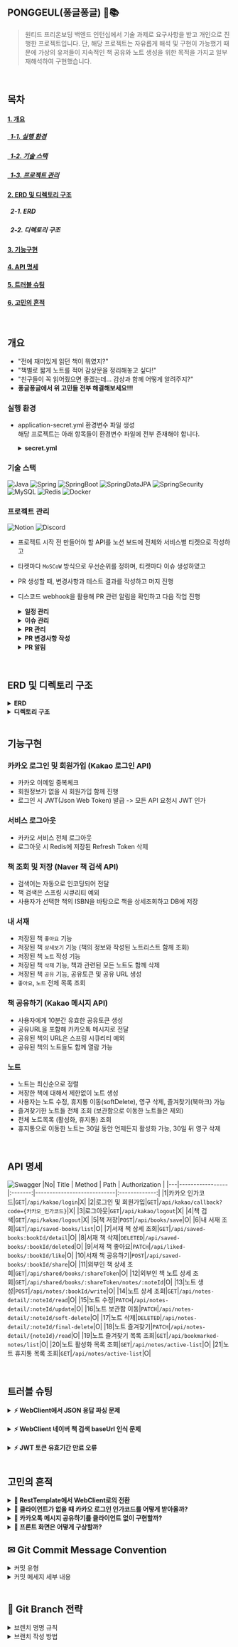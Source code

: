 ## PONGGEUL(퐁글퐁글) 🫧📚
> 원티드 프리온보딩 백엔드 인턴십에서 기술 과제로 요구사항을 받고 개인으로 진행한 프로젝트입니다. 단, 해당 프로젝트는 자유롭게 해석 및 구현이 가능했기 때문에 가상의 유저들이 지속적인 책 공유와 노트 생성을 위한 목적을 가지고 일부 재해석하여 구현했습니다.

<br/>

## 목차
#### [1. 개요](#개요)
##### [&nbsp;&nbsp;1-1. 실행 환경](#실행-환경)
##### [&nbsp;&nbsp;1-2. 기술 스택](#기술-스택)
##### [&nbsp;&nbsp;1-3. 프로젝트 관리](#프로젝트-관리)
#### [2. ERD 및 디렉토리 구조](#ERD-및-디렉토리-구조)
##### &nbsp;&nbsp;2-1. ERD
##### &nbsp;&nbsp;2-2. 디렉토리 구조
#### [3. 기능구현](#기능구현)
#### [4. API 명세](#API-명세)
#### [5. 트러블 슈팅](#트러블-슈팅)
#### [6. 고민의 흔적](#고민의-흔적)

</br>

## 개요
* "전에 재미있게 읽던 책이 뭐였지?"</br>
* "책별로 짧게 노트를 적어 감상문을 정리해놓고 싶다!"</br>
* "친구들이 꼭 읽어줬으면 좋겠는데... 감상과 함께 어떻게 알려주지?"</br>
* **퐁글퐁글에서 위 고민들 전부 해결해보세요!!!**

### 실행 환경
* application-secret.yml 환경변수 파일 생성</br>
해당 프로젝트는 아래 항목들이 환경변수 파일에 전부 존재해야 합니다.

  <details>
  <summary><strong>secret.yml</strong></summary>
  
  ```
  spring:
    data:
      redis:
        host: 
        port: 
  
  kakao:
    client_id: 
    redirect_url: 
    logout_redirect_url: #메인페이지
    oauth_url: 
    oauth_token_url: 
    oauth_user_url: 
    oauth_logout_url: 
  
  jwt:
    access_secret_key: 
    refresh_secret_key: 
    share_secret_key: 
  
  naver:
    client_id: 
    client_secret: 
    book_base_url: o
  
  share_book:
    share_base_url: 
  
  ```
  </details>

### 기술 스택
![Java](https://img.shields.io/badge/-Java-FF7800?style=flat&logo=Java&logoColor=white)
![Spring](https://img.shields.io/badge/spring-%236DB33F.svg?style=for-the-flat&logo=spring&logoColor=white)
![SpringBoot](https://img.shields.io/badge/-SpringBoot-6DB33F?style=flat&logo=SpringBoot&logoColor=white)
![SpringDataJPA](https://img.shields.io/badge/SpringDataJpa-236DB33F?style=flat&logo=spring&logoColor=white)
![SpringSecurity](https://img.shields.io/badge/Spring%20Security-6DB33F?style=flat&logo=Spring%20Security&logoColor=white)
![MySQL](https://img.shields.io/badge/MySQL-4479A1?style=flat&logo=MySQL&logoColor=white)
![Redis](https://img.shields.io/badge/Redis-FF4438?style=flat&logo=Redis&logoColor=white)
![Docker](https://img.shields.io/badge/Docker-2496ED?style=flat&logo=Docker&logoColor=white)



### 프로젝트 관리
![Notion](https://img.shields.io/badge/Notion-000000?style=flat&logo=Notion&logoColor=white)
![Discord](https://img.shields.io/badge/Discord-5865F2?style=flat&logo=Discord&logoColor=white)
</br> 
+ 프로젝트 시작 전 만들어야 할 API를 노션 보드에 전체와 서비스별 티켓으로 작성하고</br> 
+ 타켓마다 `MoSCoW` 방식으로 우선순위를 정하며, 티켓마다 이슈 생성하였고</br>
+ PR 생성할 때, 변경사항과 테스트 결과를 작성하고 머지 진행</br>
+ 디스코드 webhook을 활용해 PR 관련 알림을 확인하고 다음 작업 진행

  <details>
  <summary><strong>일정 관리</strong></summary>
  <div markdown="1">
  
  </br>
  <details>
  <summary>전체 일정 관리</summary>
  <div markdown="1">
  <img width="447" alt="전체 일정 관리" src="https://github.com/user-attachments/assets/5b89565e-c1bd-4f3f-9986-cb8c67cf1f6c" width="90%" height="100%">
  
  </div>
  </details>
  
  <details>
  <summary>사용자</summary>
  <div markdown="1">
  <img width="449" alt="사용자" src="https://github.com/user-attachments/assets/c1d1f1ce-9d8e-42ed-80e9-8a578f8eaf9f" width="90%" height="100%">
  </div>
  </details>
  
  <details>
  <summary>책</summary>
  <div markdown="1">
  <img width="456" alt="책" src="https://github.com/user-attachments/assets/beea6fed-8c9c-495b-9461-79450d11bcae" width="90%" height="100%">
  </div>
  </details>
  
  <details>
  <summary>노트</summary>
  <div markdown="1">
  <img width="451" alt="노트" src="https://github.com/user-attachments/assets/41ded673-84b9-46db-88ae-810aedf2dae4" width="90%" height="100%">
  </div>
  </details>
  
  </div>
  </details>
  
  <details>
  <summary><strong>이슈 관리</strong></summary>
  <div markdown="1">
  <img src="https://github.com/user-attachments/assets/e8b2574c-7af8-4a8b-ab65-b9de3f4d8942" width="90%" height="100%">    
  </div>
  </details>
  
  <details>
  <summary><strong>PR 관리</strong></summary>
  <div markdown="1">
  <img src="https://github.com/user-attachments/assets/9fdf5590-e62e-4a13-bbbd-72eb52bfda2d" width="90%" height="100%">  
  </div>
  </details>
  
  <details>
  <summary><strong>PR 변경사항 작성</strong></summary>
  <div markdown="1">
  <img src="https://github.com/user-attachments/assets/a00004c7-6922-43ad-9743-34d74ba2317e" width="90%" height="100%">  
  </div>
  </details>
  
  
  <details>
  <summary><strong>PR 알림</strong></summary>
  <div markdown="1">
  <img width="1155" alt="디스코드 알림" src="https://github.com/user-attachments/assets/fa3dbce2-04ba-4107-acd7-a2f2bc2798f3" width="90%" height="100%">
  
  </div>
  </details>

</br>

## ERD 및 디렉토리 구조

<details>
<summary><strong>ERD</strong></summary>
<div markdown="1">
 
<img src="https://github.com/user-attachments/assets/d68477d9-2edf-4e8a-830e-a3a669fd39d7" >

</div>
</details>

<details>
<summary><strong>디렉토리 구조</strong></summary>
<div markdown="1">
 
```bash
├── main
│   ├── java
│   │   └── org
│   │       └── example
│   │           └── pongguel
│   │               ├── PongguelApplication.java
│   │               ├── book
│   │               │   ├── controller
│   │               │   │   ├── BookController.java
│   │               │   │   ├── BookLikeController.java
│   │               │   │   ├── BookSaveController.java
│   │               │   │   └── BookShareController.java
│   │               │   ├── domain
│   │               │   │   └── Book.java
│   │               │   ├── dto
│   │               │   │   ├── BookDetailWithNoteListResponse.java
│   │               │   │   ├── DeleteSavedBookResponse.java
│   │               │   │   ├── LikeBookResponse.java
│   │               │   │   ├── LikedBookListResponse.java
│   │               │   │   ├── SaveSelectedBookResponse.java
│   │               │   │   ├── SavedBookListResponse.java
│   │               │   │   ├── SearchBookList.java
│   │               │   │   ├── SearchBookRequest.java
│   │               │   │   ├── SearchBookResponse.java
│   │               │   │   ├── SelectedBook.java
│   │               │   │   ├── ShareBookResponse.java
│   │               │   │   └── SharedBookDetailWithNoteListResponse.java
│   │               │   ├── repository
│   │               │   │   └── BookRepository.java
│   │               │   └── service
│   │               │       ├── BookService.java
│   │               │       ├── LikedBookService.java
│   │               │       ├── SavedBookService.java
│   │               │       └── ShareSavedBookService.java
│   │               ├── config
│   │               │   ├── ApiConfig.java
│   │               │   ├── RedisConfig.java
│   │               │   ├── SecurityConfig.java
│   │               │   └── SwaggerConfig.java
│   │               ├── exception
│   │               │   ├── BadRequestException.java
│   │               │   ├── BaseException.java
│   │               │   ├── ConflictException.java
│   │               │   ├── ErrorCode.java
│   │               │   ├── ErrorResponse.java
│   │               │   ├── ForbiddenException.java
│   │               │   ├── InternalServerException.java
│   │               │   ├── NotFoundException.java
│   │               │   ├── UnauthorizedException.java
│   │               │   └── handler
│   │               │       └── GlobalExceptionHandler.java
│   │               ├── jwt
│   │               │   ├── JwtAuthenticationFilter.java
│   │               │   ├── JwtTokenProvider.java
│   │               │   ├── JwtUtil.java
│   │               │   ├── controller
│   │               │   │   └── JwtController.java
│   │               │   ├── domain
│   │               │   │   └── CustomUserDetails.java
│   │               │   ├── dto
│   │               │   │   ├── JwtTokenDto.java
│   │               │   │   └── TokenRefreshRequest.java
│   │               │   └── service
│   │               │       ├── JwtService.java
│   │               │       └── UserDetailService.java
│   │               ├── main
│   │               │   ├── controller
│   │               │   │   └── MainController.java
│   │               │   └── service
│   │               ├── note
│   │               │   ├── controller
│   │               │   │   ├── NoteBookmarkController.java
│   │               │   │   ├── NoteController.java
│   │               │   │   └── NoteDetailController.java
│   │               │   ├── domain
│   │               │   │   └── Note.java
│   │               │   ├── dto
│   │               │   │   ├── BookmarkNoteResponse.java
│   │               │   │   ├── BookmarkedNoteListResponse.java
│   │               │   │   ├── NoteDeleteResponse.java
│   │               │   │   ├── NoteDetailResponse.java
│   │               │   │   ├── NoteListResponse.java
│   │               │   │   └── NoteWriteRequest.java
│   │               │   ├── repository
│   │               │   │   └── NoteRepository.java
│   │               │   └── service
│   │               │       ├── NoteBookmarkService.java
│   │               │       ├── NoteDeleteService.java
│   │               │       ├── NoteDetailService.java
│   │               │       └── NoteService.java
│   │               ├── redis
│   │               │   ├── RedisController.java
│   │               │   ├── RedisParam.java
│   │               │   ├── RedisRepository.java
│   │               │   └── RedisService.java
│   │               └── user
│   │                   ├── controller
│   │                   │   └── KakaoController.java
│   │                   ├── domain
│   │                   │   ├── Role.java
│   │                   │   └── User.java
│   │                   ├── dto
│   │                   │   ├── KakaoUserInfo.java
│   │                   │   ├── LoginResponse.java
│   │                   │   ├── LoginResult.java
│   │                   │   └── UserInfoResponse.java
│   │                   ├── repository
│   │                   │   └── UserRepository.java
│   │                   └── service
│   │                       ├── KakaoService.java
│   │                       └── ValidateUser.java
│   └── resources
│       ├── application-secret.yml
│       ├── application.yml
│       ├── static
│       └── templates
└── test
    └── java
        └── org
            └── example
                └── pongguel
                    └── PongguelApplicationTests.java
```
</div>
</details>

</br>

## 기능구현
### 카카오 로그인 및 회원가입 (Kakao 로그인 API)
* 카카오 이메일 중복체크
* 회원정보가 없을 시 회원가입 함께 진행
* 로그인 시 JWT(Json Web Token) 발급 -> 모든 API 요청시 JWT 인가

### 서비스 로그아웃
* 카카오 서비스 전체 로그아웃
* 로그아웃 시 Redis에 저장된 Refresh Token 삭제 

### 책 조회 및 저장 (Naver 책 검색 API)
* 검색어는 자동으로 인코딩되어 전달
* 책 검색은 스프링 시큐리티 예외
* 사용자가 선택한 책의 ISBN을 바탕으로 책을 상세조회하고 DB에 저장

### 내 서재
* 저장된 책 `좋아요` 기능 
* 저장된 책 `상세보기` 기능 (책의 정보와 작성된 노트리스트 함께 조회)
* 저장된 책 `노트` 작성 기능
* 저장된 책 `삭제` 기능, 책과 관련된 모든 노트도 함께 삭제
* 저장된 책 `공유` 기능, 공유토큰 및 공유 URL 생성
* `좋아요`, `노트` 전체 목록 조회
 
### 책 공유하기 (Kakao 메시지 API)
* 사용자에게 10분간 유효한 공유토큰 생성
* 공유URL을 포함해 카카오톡 메시지로 전달
* 공유된 책의 URL은 스프링 시큐리티 예외
* 공유된 책의 노트들도 함께 열람 가능

### 노트
* 노트는 최신순으로 정렬
* 저장한 책에 대해서 제한없이 노트 생성
* 사용자는 노트 수정, 휴지통 이동(softDelete), 영구 삭제, 즐겨찾기(북마크) 가능
* 즐겨찾기한 노트들 전체 조회 (보관함으로 이동한 노트들은 제외)
* 전체 노트목록 (활성화, 휴지통) 조회
* 휴지통으로 이동한 노트는 30일 동안 언제든지 활성화 가능, 30일 뒤 영구 삭제

</br>

## API 명세
![Swagger](https://img.shields.io/badge/Swagger-85EA2D?style=flat&logo=Swagger&logoColor=white)
|No| Title           | Method  | Path                       | Authorization |
|---|-----------------|:-------:|----------------------------|:-------------:|
|1|카카오 인가코드|`GET`|`/api/kakao/login`|X|
|2|로그인 및 회원가입|`GET`|`/api/kakao/callback?code={카카오_인가코드}`|X|
|3|로그아웃|`GET`|`/api/kakao/logout`|X|
|4|책 검색|`GET`|`/api/kakao/logout`|X|
|5|책 저장|`POST`|`/api/books/save`|O|
|6|내 서재 조회|`GET`|`/api/saved-books/list`|O|
|7|서재 책 상세 조회|`GET`|`/api/saved-books:bookId/detail`|O|
|8|서재 책 삭제|`DELETED`|`/api/saved-books/:bookId/deleted`|O|
|9|서재 책 좋아요|`PATCH`|`/api/liked-books/:bookId/like`|O|
|10|서재 책 공유하기|`POST`|`/api/saved-books/:bookId/share`|O|
|11|외부인 책 상세 조회|`GET`|`/api/shared/books/:shareToken`|O|
|12|외부인 책 노트 상세 조회|`GET`|`/api/shared/books/:shareToken/notes/:noteId`|O|
|13|노트 생성|`POST`|`/api/notes/:bookId/write`|O|
|14|노트 상세 조회|`GET`|`/api/notes-detail/:noteId/read`|O|
|15|노트 수정|`PATCH`|`/api/notes-detail/:noteId/update`|O|
|16|노트 보관함 이동|`PATCH`|`/api/notes-detail/:noteId/soft-delete`|O|
|17|노트 삭제|`DELETED`|`/api/notes-detail/:noteId/final-delete`|O|
|18|노트 즐겨찾기|`PATCH`|`/api/notes-detail/{noteId}/read`|O|
|19|노트 즐겨찾기 목록 조회|`GET`|`/api/bookmarked-notes/list`|O|
|20|노트 활성화 목록 조회|`GET`|`/api/notes/active-list`|O|
|21|노트 휴지통 목록 조회|`GET`|`/api/notes/active-list`|O|

</br>

## 트러블 슈팅
<details>
<summary><strong>⚡ WebClient에서 JSON 응답 파싱 문제 </strong></summary>
<div markdown="1">
<p>

## 문제 상황
카카오 API에서 사용자 정보를 가져올 때, JSON 응답을 파싱하는 과정에서 get() 메서드 사용 시 문제가 발생
## 원인 분석
- JSON 구조의 복잡성: 카카오 API 응답의 JSON 구조가 중첩되어 있어 get() 메서드로 직접 접근하기 어려움
- Null 값 처리: get() 메서드는 키가 존재하지 않을 경우 예외를 발생시킬 수 있어, 안전한 처리가 필요

## 해결 과정
- path() 메서드 사용: JSON 트리를 안전하게 탐색할 수 있는 path() 메서드로 전환
- 중첩된 구조 처리: path().path() 형식으로 중첩된 JSON 구조를 효과적으로 처리

  ```
  {
  Long id = jsonNode.path("id").asLong();
  String email = jsonNode.path("kakao_account").path("email").asText();
  String nickname = jsonNode.path("kakao_account").path("profile").path("nickname").asText();
  String thumbnail_image_url = jsonNode.path("kakao_account").path("profile").path("thumbnail_image_url").asText();
  }
  ```
## 결과
- path() 메서드를 적절히 사용하여 JSON 데이터를 안전하게 파싱
- Null 안전성 확보: path() 메서드는 키가 없을 경우 MissingNode를 반환하여 NPE를 방지
- 기본값 처리: asText(), asLong() 등의 메서드는 해당 노드가 없거나 변환할 수 없는 경우 각각의 기본값(빈 문자열, 0 등)을 반환

</p>
</div>
</details>
</br>
<details>
<summary><strong>⚡ WebClient 네이버 책 검색 baseUrl 인식 문제</strong></summary>
<div markdown="1">
<p> 
 
## 문제 상황
WebClient의 Naver 책 관련 baseUrl에 전체 URL("https://openapi.naver.com/v1/search")이 설정되어 있었지만, </br>
실제 요청 시 이 baseUrl이 제대로 인식되지 않음
## 원인 분석
- WebClient에서 baseUrl을 설정했음에도 불구하고, uri() 메소드를 사용할 때 완전한 URI를 구성하지 않으면 baseUrl이 무시 가능성 있음
- 특히 UriBuilder를 사용할 때 이런 문제가 발생

## 해결 과정
- uriBuilder에 scheme("https")를 명시적으로 추가
- 중첩된 구조 처리: path().path() 형식으로 중첩된 JSON 구조를 효과적으로 처리

  ```
  {
    .uri(uriBuilder -> uriBuilder
    .scheme("https")  // 명시적으로 scheme 추가
    .host(bookBasehUrl)
    .path("/book.json")
    // ... 나머지 코드
  }
  ```
## 결과
- 완전한 URL 구성: scheme을 명시적으로 지정함으로써, 전체 URL이 올바르게 구성
  
</p>
</div>
</details>
</br>
<details>
<summary><strong>⚡ JWT 토큰 유효기간 만료 오류</strong></summary>
<div markdown="1">
<p> 

## 문제 상황
액세스 토큰 유효기간 만료 오류
## 원인 분석
- application-secret.yml에 토큰별 유효기간을 Long 타입으로 정의했으나, 애플리케이션에서 이 값을 너무 짧게 인식하는 문제가 발생
- 더불어 Local 환경 시간과 JWT 환경 시간의 차이가 발생하는 오류도 발견
- 액세스 토큰 검증 30초 여유 시간을 설정해줬으면에도 여전히 문제가 발생

## 해결 과정
- 결국 하드 코딩을 유효기간 설정

## 다른 방법으로 해결법 고민하기
- YAML에서 Long 대신 Integer를 사용하기
- 문자열로 정의하고 JAVA로 파싱하기
      
```
jwt:
  token-expiration:
    access: "유효시간"
    refresh: "유효시간"
    share: "유효시간"
```

```
@Value("${jwt.access-token-expiration}")
private String accessTokenExpirationStr;
@Value("${jwt.refresh-token-expiration}")
private String refreshTokenExpirationStr;
@Value("${jwt.share-token-expiration}")
private String shareTokenExpirationStr;

private long getAccessTokenValidity() {
        return Long.parseLong(accessTokenExpirationStr);
    }

    private long getRefreshTokenValidity() {
        return Long.parseLong(refreshTokenExpirationStr);
    }

    private long getShareTokenValidity() {
        return Long.parseLong(shareTokenExpirationStr);
    }
```


</p>
</div>
</details>



</br>

## 고민의 흔적
<details>
<summary><strong>📝 RestTemplate에서 WebClient로의 전환</strong></summary>
<div markdown="1">
<p>

대부분 RestTemplate로 OpenAPI 응답값을 받아오곤 했었다.</br>
하지만 기본적으로 RestTemplate은 응답값을 받아오는 데 시간이 오래 걸릴 수도 있는 점이 가장 큰 문제였다. </br>
그리고 RestTemplate는 Spring에서 지원 중단을 예고했고, 새로운 개발은 대부분 WebClient로 많이 구현되고 있었다. </br>
특히 WebClient는 비동기 처리와 함수형 프로그래밍 스타일을 지원해 코드의 가독성과 유지보수성이 좋다고 알려져 있어, </br>
새로운 spring 라이브러리를 사용해보고 싶었다! </br>

WebClient의 비동기 특성을 활용하면 전체 애플리케이션의 응답성을 크게 향상시킬 수 있다는 점이 매력적이었다 </br>
로그인과 책 검색의 경우 빠른 응답이 필요했기에 적합한 방식이라는 생각이 들었다. </br>

WebClient 도입 시 초기 설정에서 RestTemplate과 약간의 차이가 있었다. </br>
JSON 인코딩 문제를 config 파일에 미리 설정해야 했다. 많은 블로그들에서 이에 관해 미리 말씀해주셔서 나는 다행히 초기 설정에 넣을 수 있었다. </br>

그리고 함수형 프로그래밍 스타일로 인해 코드가 간결해지고 가독성이 좋아졌다고 느겼다. </br>
또한 응답에서 원하는 정보만 쉽게 경로를 찾아 추출할 수 있다는 점이 좋았다. </br>
특히 타임아웃 기능이 인상적이었는데, 이를 통해 처리 속도를 더 세밀하게 제어할 수 있어 서비스 품질 향상에 도움이 될 것으로 기대된다! </br>
결과적으로 WebClient의 비동기 특성을 활용함으로써 전체 서버의 응답이 다른 프로젝트 때보다 빨라짐을 알 수 있었다.

</p>
</div>
</details>

<details>
<summary><strong>📝 클라이언트가 없을 때 카카오 로그인 인가코드를 어떻게 받아올까?</strong></summary>
<div markdown="1">
<p>
카카오 로그인의 대부분 구현은 클라이언트에게서 인가코드를 받아오고, </br>
서버에서 인가코드를 바탕으로 accessToken을 발급받는 것으로 진행된다.</br>

하지만 현재 백엔드 개발만 진행하고 있어서 이 부분을 서버 혼자서 처리할 순 없을까? 고민하게 됐다.</br>
우선, 인가코드는 동적으로 계속 변화하기 때문에 인가코드를 param으로 사용하자고 생각했다.</br>
그리고 리다이렉트 받는 url에서 바로 카카오 accessToken을 발급받고 회원정보까지 가져올 수 있도록 구현하게 됐다!</br>

이 방법을 외부인 책 접근에서도 활용할 수 있었다. 현재는 Url에 토큰과 인가코드가 전부 나오기 때문에 개인정보와 토큰 탈취 문제가 고민됐다.</br>
공유토큰의 시크릿키를 따로 분리해주고, url에는 보이지 않게 하는 방법을 좀 더 고민해 봐야겠다.</br>
</p>
</div>
</details>

<details>
<summary><strong>📝 카카오톡 메시지 공유하기를 클라이언트 없이 구현할까?</strong></summary>
<div markdown="1">
<p>
 
초기 요구사항에서는 카카오톡 메시지 공유하기는 따로 없었다.</br>
"디스코드 웹훅을 사용하는데, 내 서비스도 이런 기능이 있으면 좋겠는데?"에 대한 고민들이 하던 도중</br>
카카오톡 로그인을 서비스를 제공하니 카카오톡 공유하기와 카카오톡 메시지 전송하기가 떠올랐다.</br>

해당 API 명세서를 확인해보니까 Restful 방식은 카카오톡 메시지 전송하기만 가능했다.</br>
친구에게 사용자가 전달하는 방식이니, 오히려 카카오톡 메시지 전송하기가 퐁글에 더 잘 맞는다는 생각이 들었다! </br>

#### 고민된 점들
1. 클라이언트 없이 서버에서 공유 메시지 내용 고정
2. 서버에서 고정 템플릿 사용 불가로 JSON 직접 파싱 필요
3. 토큰 관리: 카카오 액세스 토큰 관리
4. 친구 정보 활용: 카카오 API로 사용자 친구 정보 조회 및 저장

그리고 공유하기 대신 메시지 전송하기 기능으로 진행하게 되어, 사용자의 친구 정보도 가져오기 API도 활용해야 했다. </br>
서비스 자체적으로 jwt 토큰을 발급하기 때문에 카카오 accessToken을 저장하지 않았기에 전반적으로 큰 수정이 필요했다... </br>
물론 클라이언트가 있었다면 쿠키로 저장해두면 좋았겠지만 없는 관계로 서버에 refreshToken을 저장하고 메시지를 공유할 때마다 액세스토큰을 재발급 받기로 했다. </br>
액세스토큰으로 사용자 친구 정보를 가져와서 미리 저장해둔 메시지 형식으로 전송하도록 했다! </br>

<이미지>
#### 구현 결과
- 로컬 환경에서 초기 테스트 성공
- ngrok을 통한 포워딩으로 실제 환경 테스트 진행
- 최종 배포 완료 및 기능 검증

**메시지 전송 기능을 통해 다양한 기술적 도전을 극복하며 실용적인 기능을 성공적으로 구현하게 되었다!**


</p>
</div>
</details>

<details>
<summary><strong>📝 프론트 화면은 어떻게 구상할까?</strong></summary>
<div markdown="1">
<p>

퐁글퐁글 서비스는 서로 연결된 기능들이 많아서 쉽게 로직이 연결되지 않았다. </br>
더불어 정보가 등록되어 있을 경우 해당 내역들까지 넘길 필요가 있을까? 라는 생각이 들면서 고민을 하게 되었다.</br>
이전 프로젝트를 할 때 프론트도 같이 만들어봤던 경험을 바탕으로 피그마를 활용해 간단하게 UI를 구상했다. </br>

</br>

이전 개인 프로젝트 할 때 프론트도 같이 만들어봤던 경험 때문에 프론트를 먼저 생각해보고</br>
로직을 생각하는 순서로 바뀐 계기가 되었다. 이렇게 생각하게 되니까 이해하기도 쉽고 로직이 머릿속에 그려졌다.</br>
</p>
</div>
</details>

## ✉ Git Commit Message Convention

<details>
<summary>커밋 유형</summary>
<div markdown="1">
</br>
  <table>
    <tr>
      <th scope="col">커밋 유형</td>
      <th scope="col">의미</td>
    </tr>
    <tr>
      <td>feat</td>
      <td>새로운 기능 추가</td>
    </tr>
    <tr>
      <td>fix</td>
      <td>버그 수정</td>
    </tr>
    <tr>
      <td>docs</td>
      <td>문서 수정</td>
    </tr>
    <tr>
      <td>style</td>
      <td>코드 formatting, 세미콜론 누락, 코드 자체의 변경이 없는 경우</td>
    </tr>
    <tr>
      <td>refactor</td>
      <td>코드 리팩토링</td>
    </tr>
    <tr>
      <td>test</td>
      <td>테스트 코드, 리팩토링 테스트 코드 추가</td>
    </tr>
    <tr>
      <td>chore</td>
      <td>패키지 매니저 수정, 그 외 기타 수정 ex) .gitignore</td>
    </tr>
  </table>
  </br>
</div>
</details>

<details>
<summary>커밋 메세지 세부 내용</summary>
<div markdown="1">
</br>
&emsp;• 글로 작성하여 내용이 잘 전달될 수 있도록 할 것 </br></br>
&emsp;• 본문에는 변경한 내용과 이유 설명 (어떻게보다는 무엇 & 왜를 설명)</br>
&emsp;<div align="center" style="width:90%; height: 140px; border: 1px solid gray; border-radius: 1em; background-color: #AEADAB; color: black; text-align: left ">
&emsp;ex ) </br>
&emsp;refactor : 로그인 기능 변경 (title)</br>
&emsp;( 공 백 ) </br>
&emsp;기존 로그인 방식에서 ~~한 문제로 ~~한 방식으로 변경하였습니다. (content)
</br>
</br>
&emsp;feat : 로그인 기능 구현
</div>
</div>
</details>

</br>

## 🌿 Git Branch 전략
<details>
<summary>브렌치 명명 규칙</summary>
<div markdown="1">
</br>

`feat/기능명`

- ex)  feat/users_apply

</div>
</details>

<details>
<summary>브랜치 작성 방법</summary>
<div markdown="1">
</br>

- 브랜치는 기능 단위로 나눈다.
- feat 브랜치는 dev 브랜치에서 파생해서 만든다.
- PR을 통해 dev 브랜치에서 기능이 완성되면 main 브랜치로 merge 한다.

</br>

|이름|텍스트|
|----|-----|
|main|제품으로 출시될 수 있는 브랜치|
|dev|다음 출시 버전을 개발하는 브랜치|
|feat|기능을 개발하는 브랜치|

</div>
</details>

</br>
